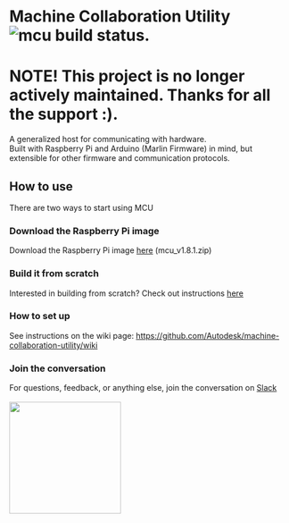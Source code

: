 # Machine Collaboration Utility  ![mcu build status](https://travis-ci.org/Autodesk/machine-collaboration-utility.svg?branch=master). 

# NOTE! This project is no longer actively maintained. Thanks for all the support :). 

A generalized host for communicating with hardware.  
Built with Raspberry Pi and Arduino (Marlin Firmware) in mind, but extensible for other firmware and communication protocols.

## How to use  
There are two ways to start using MCU

### Download the Raspberry Pi image  
Download the Raspberry Pi image [here](https://github.com/Autodesk/machine-collaboration-utility/releases/download/v1.8.1/mcu_v1.8.1.img.zip) (mcu_v1.8.1.zip)  

### Build it from scratch
Interested in building from scratch? Check out instructions [here](documentation/BUILDING.md)

### How to set up
See instructions on the wiki page: https://github.com/Autodesk/machine-collaboration-utility/wiki

### Join the conversation
For questions, feedback, or anything else, join the conversation on [Slack](https://mcu-community.herokuapp.com/)  
<br/>
<a href="https://mcu-community.herokuapp.com/"><img width="200px" src="https://brandfolder.com/slack/logo/slack-primary-logo.png"/></a>
